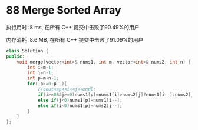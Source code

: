 # 88 Merge Sorted Array

执行用时 :8 ms, 在所有 C++ 提交中击败了90.49%的用户

内存消耗 :8.6 MB, 在所有 C++ 提交中击败了91.09%的用户

```c++
class Solution {
public:
    void merge(vector<int>& nums1, int m, vector<int>& nums2, int n) {
        int i=m-1;
        int j=n-1;
        int p=m+n-1;
        for(;p>=0;p--){
            //cout<<p<<i<<j<<endl;
            if(i>=0&&j>=0)nums1[p]=nums1[i]>nums2[j]?nums1[i--]:nums2[j--];
            else if(j<0)nums1[p]=nums1[i--];
            else if(i<0)nums1[p]=nums2[j--];
        }
    }
};
```

